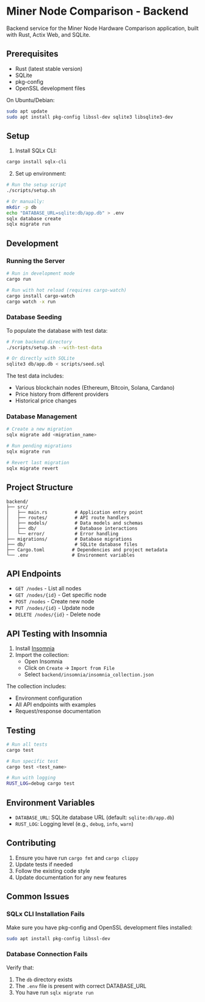 # Miner Node Comparison - Backend

Backend service for the Miner Node Hardware Comparison application, built with Rust, Actix Web, and SQLite.

## Prerequisites

- Rust (latest stable version)
- SQLite
- pkg-config
- OpenSSL development files

On Ubuntu/Debian:
```bash
sudo apt update
sudo apt install pkg-config libssl-dev sqlite3 libsqlite3-dev
```

## Setup

1. Install SQLx CLI:
```bash
cargo install sqlx-cli
```

2. Set up environment:
```bash
# Run the setup script
./scripts/setup.sh

# Or manually:
mkdir -p db
echo "DATABASE_URL=sqlite:db/app.db" > .env
sqlx database create
sqlx migrate run
```

## Development

### Running the Server

```bash
# Run in development mode
cargo run

# Run with hot reload (requires cargo-watch)
cargo install cargo-watch
cargo watch -x run
```

### Database Seeding

To populate the database with test data:
```bash
# From backend directory
./scripts/setup.sh --with-test-data

# Or directly with SQLite
sqlite3 db/app.db < scripts/seed.sql
```

The test data includes:
- Various blockchain nodes (Ethereum, Bitcoin, Solana, Cardano)
- Price history from different providers
- Historical price changes

### Database Management

```bash
# Create a new migration
sqlx migrate add <migration_name>

# Run pending migrations
sqlx migrate run

# Revert last migration
sqlx migrate revert
```

## Project Structure

```
backend/
├── src/
│   ├── main.rs          # Application entry point
│   ├── routes/          # API route handlers
│   ├── models/          # Data models and schemas
│   ├── db/              # Database interactions
│   └── error/           # Error handling
├── migrations/          # Database migrations
├── db/                  # SQLite database files
├── Cargo.toml          # Dependencies and project metadata
└── .env                # Environment variables
```

## API Endpoints

- `GET /nodes` - List all nodes
- `GET /nodes/{id}` - Get specific node
- `POST /nodes` - Create new node
- `PUT /nodes/{id}` - Update node
- `DELETE /nodes/{id}` - Delete node

## API Testing with Insomnia

1. Install [Insomnia](https://insomnia.rest/download)
2. Import the collection:
   - Open Insomnia
   - Click on `Create` -> `Import from File`
   - Select `backend/insomnia/insomnia_collection.json`

The collection includes:
- Environment configuration
- All API endpoints with examples
- Request/response documentation

## Testing

```bash
# Run all tests
cargo test

# Run specific test
cargo test <test_name>

# Run with logging
RUST_LOG=debug cargo test
```

## Environment Variables

- `DATABASE_URL`: SQLite database URL (default: `sqlite:db/app.db`)
- `RUST_LOG`: Logging level (e.g., `debug`, `info`, `warn`)

## Contributing

1. Ensure you have run `cargo fmt` and `cargo clippy`
2. Update tests if needed
3. Follow the existing code style
4. Update documentation for any new features

## Common Issues

### SQLx CLI Installation Fails
Make sure you have pkg-config and OpenSSL development files installed:
```bash
sudo apt install pkg-config libssl-dev
```

### Database Connection Fails
Verify that:
1. The `db` directory exists
2. The `.env` file is present with correct DATABASE_URL
3. You have run `sqlx migrate run` 